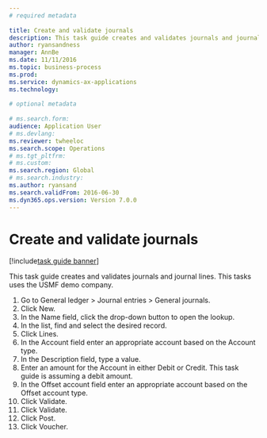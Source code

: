 ```yaml
--- 
# required metadata 
 
title: Create and validate journals
description: This task guide creates and validates journals and journal lines. 
author: ryansandness
manager: AnnBe 
ms.date: 11/11/2016
ms.topic: business-process 
ms.prod:  
ms.service: dynamics-ax-applications 
ms.technology:  
 
# optional metadata 
 
# ms.search.form:   
audience: Application User 
# ms.devlang:  
ms.reviewer: twheeloc
ms.search.scope: Operations 
# ms.tgt_pltfrm:  
# ms.custom:  
ms.search.region: Global
# ms.search.industry: 
ms.author: ryansand
ms.search.validFrom: 2016-06-30 
ms.dyn365.ops.version: Version 7.0.0 
---
```

# Create and validate journals

[!include[task guide banner](../../includes/task-guide-banner.md)]

This task guide creates and validates journals and journal lines. This tasks uses the USMF demo company.  


1. Go to General ledger > Journal entries > General journals.
2. Click New.
3. In the Name field, click the drop-down button to open the lookup.
4. In the list, find and select the desired record.
5. Click Lines.
6. In the Account field enter an appropriate account based on the Account type.
7. In the Description field, type a value.
8. Enter an amount for the Account in either Debit or Credit. This task guide is assuming a debit amount.
9. In the Offset account field enter an appropriate account based on the Offset account type.
10. Click Validate.
11. Click Validate.
12. Click Post.
13. Click Voucher.

